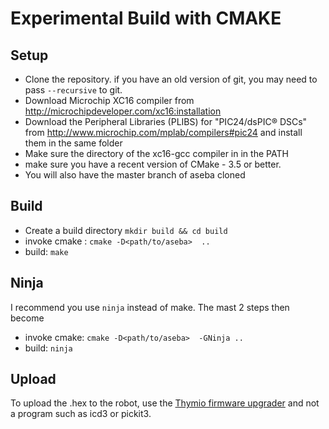 # Experimental Build with CMAKE

## Setup
* Clone the repository. if you have an old version of git, you may need to pass `--recursive` to git.
* Download Microchip XC16 compiler from http://microchipdeveloper.com/xc16:installation
* Download the Peripheral Libraries (PLIBS) for "PIC24/dsPIC® DSCs" from http://www.microchip.com/mplab/compilers#pic24
and install them in the same folder
* Make sure the directory of the xc16-gcc compiler in in the PATH
* make sure you have a recent version of CMake - 3.5 or better.
* You will also have the master branch of aseba cloned

## Build
* Create a build directory `mkdir build && cd build`
* invoke cmake : `cmake -D<path/to/aseba>  ..`
* build: `make`

## Ninja
I recommend you use `ninja` instead of make.
The mast 2 steps then become

* invoke cmake: `cmake -D<path/to/aseba>  -GNinja ..`
* build: `ninja`

## Upload
To upload the .hex to the robot, use the [Thymio firmware upgrader](https://www.thymio.org/en:thymioupdate) and not a program such as icd3 or pickit3.

